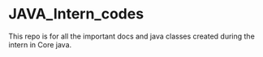 # JAVA_Intern_codes
This repo is for all the important docs and java classes created during the intern in Core java.
